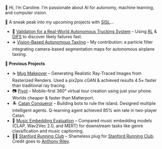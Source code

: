 👋 Hi, I’m Caroline. I'm passionate about AI for autonomy, machine learning, and computer vision.  

🤖 A sneak peak into my upcoming projects with [SISL](https://github.com/sisl)...
- 🚚 [Validation for a Real-World Autonomous Trucking System](https://github.com/sisl/SimpleADPStack) – Using [RL](https://arxiv.org/abs/1902.01909) & [DiFS](https://arxiv.org/abs/2506.08459) to discover likely failures fast.  
- ✈️ [Vision-Based Autonomous Taxiing](https://github.com/sisl/VisualTaxiULI) – My contribution: a particle filter integrating camera-based segmentation maps for autonomous airplane taxiing.  

**🎯 Previous Projects**  
- ☕ [Mug Makeover](https://github.com/thomas-yim/cs231n-final) – Generating Realistic Ray-Traced Images from Rasterized Renders. Used a pix2pix cGAN & achieved results 4.5× faster than traditional ray tracing.
- 📷 [Pivot](https://github.com/cs210/Pivot) – Mobile-first 360° virtual tour creation using just your phone. Worlds cheaper & faster than Matterport.  
- 🏝️ [Catan Conqueror](https://github.com/Proud19/catan238) – Building bots to rule the island. Designed multiple intelligent agents. Q-learning agent achieved 85% win rate in two-player Catan.  
- 🎵 [Music Embedding Evaluation](https://github.com/yourusername/music-embedding) – Compared music embedding models (CLAP, Wav2Vec 2.0, and MERT) for downstream tasks like genre classification and music captioning. 
- 🏃‍♀️ [Stanford Running Club](https://github.com/pythonicode/src) – Shameless plug for [Stanford Running Club](https://stanfordrunningclub.com/). Credit goes to [Anthony Riley](github.com/pythonicode).
